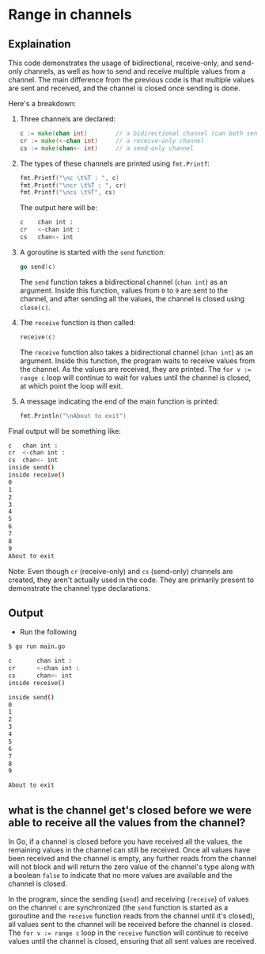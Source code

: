 # Range in channels

## Explaination

This code demonstrates the usage of bidirectional, receive-only, and send-only channels, as well as how to send and receive multiple values from a channel. The main difference from the previous code is that multiple values are sent and received, and the channel is closed once sending is done.

Here's a breakdown:

1. Three channels are declared:

   ```go
   c := make(chan int)        // a bidirectional channel (can both send and receive)
   cr := make(<-chan int)     // a receive-only channel
   cs := make(chan<- int)     // a send-only channel
   ```

2. The types of these channels are printed using `fmt.Printf`:

   ```go
   fmt.Printf("\nc \t%T : ", c)
   fmt.Printf("\ncr \t%T : ", cr)
   fmt.Printf("\ncs \t%T", cs)
   ```

   The output here will be:

   ```bash
   c 	chan int : 
   cr 	<-chan int : 
   cs 	chan<- int
   ```

3. A goroutine is started with the `send` function:

   ```go
   go send(c)
   ```

   The `send` function takes a bidirectional channel (`chan int`) as an argument. Inside this function, values from `0` to `9` are sent to the channel, and after sending all the values, the channel is closed using `close(c)`.

4. The `receive` function is then called:

   ```go
   receive(c)
   ```

   The `receive` function also takes a bidirectional channel (`chan int`) as an argument. Inside this function, the program waits to receive values from the channel. As the values are received, they are printed. The `for v := range c` loop will continue to wait for values until the channel is closed, at which point the loop will exit.

5. A message indicating the end of the main function is printed:

   ```go
   fmt.Println("\nAbout to exit")
   ```

Final output will be something like:

```bash
c 	chan int : 
cr 	<-chan int : 
cs 	chan<- int
inside send()
inside receive()
0
1
2
3
4
5
6
7
8
9
About to exit
```

Note: Even though `cr` (receive-only) and `cs` (send-only) channels are created, they aren't actually used in the code. They are primarily present to demonstrate the channel type declarations.

## Output

- Run the following

```bash
$ go run main.go

c       chan int : 
cr      <-chan int : 
cs      chan<- int
inside receive()

inside send()
0
1
2
3
4
5
6
7
8
9

About to exit
```

## what is the channel get's closed before we were able to receive all the values from the channel?

In Go, if a channel is closed before you have received all the values, the remaining values in the channel can still be received. Once all values have been received and the channel is empty, any further reads from the channel will not block and will return the zero value of the channel's type along with a boolean `false` to indicate that no more values are available and the channel is closed.

In the program, since the sending (`send`) and receiving (`receive`) of values on the channel `c` are synchronized (the `send` function is started as a goroutine and the `receive` function reads from the channel until it's closed), all values sent to the channel will be received before the channel is closed. The `for v := range c` loop in the `receive` function will continue to receive values until the channel is closed, ensuring that all sent values are received.
